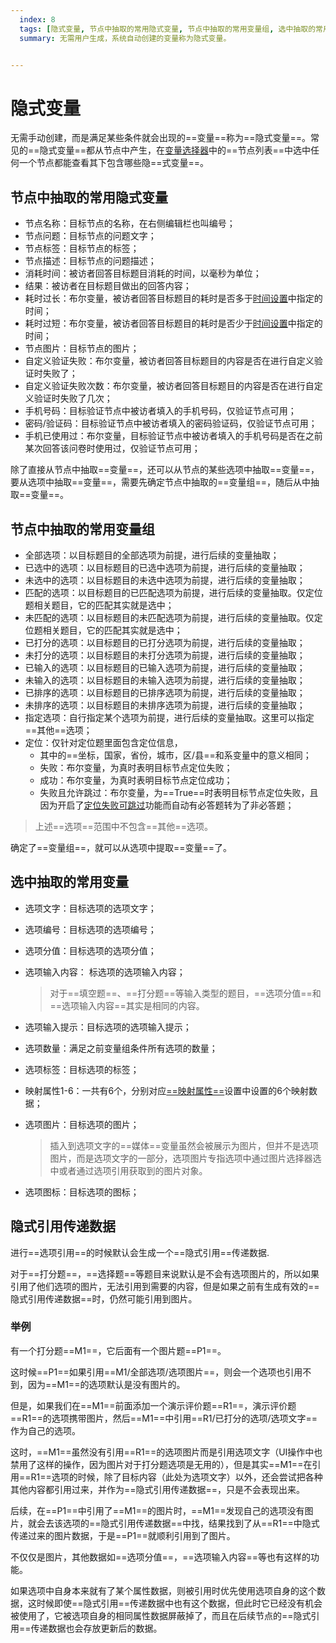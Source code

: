 ```yaml
---
  index: 8
  tags: [隐式变量, 节点中抽取的常用隐式变量, 节点中抽取的常用变量组, 选中抽取的常用变量, 隐式引用传递数据, 案例, 变量]
  summary: 无需用户生成，系统自动创建的变量称为隐式变量。


---
```







# 隐式变量

无需手动创建，而是满足某些条件就会出现的==变量==称为==隐式变量==。常见的==隐式变量==都从节点中产生，在[变量选择器](./12useVariable.md#变量选择器)中的==节点列表==中选中任何一个节点都能查看其下包含哪些隐==式变量==。

## 节点中抽取的常用隐式变量

+ 节点名称：目标节点的名称，在右侧编辑栏也叫编号；
+ 节点问题：目标节点的问题文字；
+ 节点标签：目标节点的标签；
+ 节点描述：目标节点的问题描述；
+ 消耗时间：被访者回答目标题目消耗的时间，以毫秒为单位；
+ 结果：被访者在目标题目做出的回答内容；
+ 耗时过长：布尔变量，被访者回答目标题目的耗时是否多于[时间设置](../17advancedFunction/05timeSetting.md)中指定的时间；
+ 耗时过短：布尔变量，被访者回答目标题目的耗时是否少于[时间设置](../17advancedFunction/05timeSetting.md)中指定的时间；
+ 节点图片：目标节点的图片；
+ 自定义验证失败：布尔变量，被访者回答目标题目的内容是否在进行自定义验证时失败了；
+ 自定义验证失败次数：布尔变量，被访者回答目标题目的内容是否在进行自定义验证时失败了几次；
+ 手机号码：目标验证节点中被访者填入的手机号码，仅验证节点可用；
+ 密码/验证码：目标验证节点中被访者填入的密码验证码，仅验证节点可用；
+ 手机已使用过：布尔变量，目标验证节点中被访者填入的手机号码是否在之前某次回答该问卷时使用过，仅验证节点可用；

除了直接从节点中抽取==变量==，还可以从节点的某些选项中抽取==变量==，要从选项中抽取==变量==，需要先确定节点中抽取的==变量组==，随后从中抽取==变量==。

## 节点中抽取的常用变量组

+ 全部选项：以目标题目的全部选项为前提，进行后续的变量抽取；
+ 已选中的选项：以目标题目的已选中选项为前提，进行后续的变量抽取；
+ 未选中的选项：以目标题目的未选中选项为前提，进行后续的变量抽取；
+ 匹配的选项：以目标题目的已匹配选项为前提，进行后续的变量抽取。仅定位题相关题目，它的匹配其实就是选中；
+ 未匹配的选项：以目标题目的未匹配选项为前提，进行后续的变量抽取。仅定位题相关题目，它的匹配其实就是选中；
+ 已打分的选项：以目标题目的已打分选项为前提，进行后续的变量抽取；
+ 未打分的选项：以目标题目的未打分选项为前提，进行后续的变量抽取；
+ 已输入的选项：以目标题目的已输入选项为前提，进行后续的变量抽取；
+ 未输入的选项：以目标题目的未输入选项为前提，进行后续的变量抽取；
+ 已排序的选项：以目标题目的已排序选项为前提，进行后续的变量抽取；
+ 未排序的选项：以目标题目的未排序选项为前提，进行后续的变量抽取；
+ 指定选项：自行指定某个选项为前提，进行后续的变量抽取。这里可以指定==其他==选项；
+ 定位：仅针对定位题里面包含定位信息，
  + 其中的==坐标，国家，省份，城市，区/县==和系变量中的意义相同；
  + 失败：布尔变量，为真时表明目标节点定位失败；
  + 成功：布尔变量，为真时表明目标节点定位成功；
  + 失败且允许跳过：布尔变量，为==True==时表明目标节点定位失败，且因为开启了[定位失败可跳过](../10nodes/questionnaireNodes/14location.md)功能而自动有必答题转为了非必答题；

> 上述==选项==范围中不包含==其他==选项。

确定了==变量组==，就可以从选项中提取==变量==了。

## 选中抽取的常用变量

+ 选项文字：目标选项的选项文字；
+ 选项编号：目标选项的选项编号；
+ 选项分值：目标选项的选项分值；
+ 选项输入内容： 标选项的选项输入内容；
   
   > 对于==填空题==、==打分题==等输入类型的题目，==选项分值==和==选项输入内容==其实是相同的内容。
+ 选项输入提示：目标选项的选项输入提示；
+ 选项数量：满足之前变量组条件所有选项的数量；
+ 选项标签：目标选项的标签；
+ 映射属性1-6：一共有6个，分别对应[==映射属性==](../11nodeSettings/04optionAdvancedSetting/05propertyMap.md)设置中设置的6个映射数据；
+ 选项图片：目标选项的图片；
  
  > 插入到选项文字的==媒体==变量虽然会被展示为图片，但并不是选项图片，而是选项文字的一部分，选项图片专指选项中通过图片选择器选中或者通过选项引用获取到的图片对象。
+ 选项图标：目标选项的图标；

## 隐式引用传递数据

进行==选项引用==的时候默认会生成一个==隐式引用==传递数据.

对于==打分题==，==选择题==等题目来说默认是不会有选项图片的，所以如果引用了他们选项的图片，无法引用到需要的内容，但是如果之前有生成有效的==隐式引用传递数据==时，仍然可能引用到图片。

### 举例

有一个打分题==M1==，它后面有一个图片题==P1==。

这时候==P1==如果引用==M1/全部选项/选项图片==，则会一个选项也引用不到，因为==M1==的选项默认是没有图片的。

但是，如果我们在==M1==前面添加一个演示评价题==R1==，演示评价题==R1==的选项携带图片，然后==M1==中引用==R1/已打分的选项/选项文字==作为自己的选项。

这时，==M1==虽然没有引用==R1==的选项图片而是引用选项文字（UI操作中也禁用了这样的操作，因为图片对于打分题选项是无用的），但是其实==M1==在引用==R1==选项的时候，除了目标内容（此处为选项文字）以外，还会尝试把各种其他内容都引用过来，并作为==隐式引用传递数据==，只是不会表现出来。

后续，在==P1==中引用了==M1==的图片时，==M1==发现自己的选项没有图片，就会去该选项的==隐式引用传递数据==中找，结果找到了从==R1==中隐式传递过来的图片数据，于是==P1==就顺利引用到了图片。

不仅仅是图片，其他数据如==选项分值==，==选项输入内容==等也有这样的功能。

如果选项中自身本来就有了某个属性数据，则被引用时优先使用选项自身的这个数据，这时候即使==隐式引用==传递数据中也有这个数据，但此时它已经没有机会被使用了，它被选项自身的相同属性数据屏蔽掉了，而且在后续节点的==隐式引用==传递数据也会存放更新后的数据。